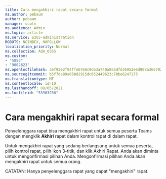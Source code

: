 ```yaml
---
title: Cara mengakhiri rapat secara formal
ms.author: pebaum
author: pebaum
manager: scotv
ms.audience: Admin
ms.topic: article
ms.service: o365-administration
ROBOTS: NOINDEX, NOFOLLOW
localization_priority: Normal
ms.collection: Adm_O365
ms.custom:
- "5852"
- "9002623"
ms.openlocfilehash: 3ef93e2f94ffe0768c9da3a740a865dfd36952e6d908a36670275297aed39913
ms.sourcegitcommit: b5f7da89a650d2915dc652449623c78be6247175
ms.translationtype: MT
ms.contentlocale: id-ID
ms.lasthandoff: 08/05/2021
ms.locfileid: "53963286"
---
```

# <a name="how-to-formally-end-a-meeting"></a>Cara mengakhiri rapat secara formal

Penyelenggara rapat bisa mengakhiri rapat untuk semua peserta Teams dengan mengklik **Akhiri** rapat dalam kontrol rapat di dalam rapat.  

Untuk mengakhiri rapat yang sedang berlangsung untuk semua peserta, pilih kontrol rapat, pilih ikon 3-titik, dan klik Akhiri Rapat. Anda akan diminta untuk mengonfirmasi pilihan Anda. Mengonfirmasi pilihan Anda akan mengakhiri rapat untuk semua orang.

CATATAN: Hanya penyelenggara rapat yang dapat "mengakhiri" rapat.
